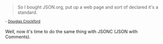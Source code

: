 <div align="left">
  <blockquote>So I bought JSON.org, put up a web page and sort of declared it's a standard.</blockquote>
  <sup>- <a href="https://www.youtube.com/watch?v=kc8BAR7SHJI&t=222s">Douglas Crockford</a> </sup>
</div>
<br />
Well, now it's time to do the same thing with JSONC (JSON with Comments).
